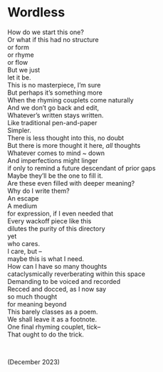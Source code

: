 # Wordless
<!-- #SQUARK live!
| dest = poetry/wordless
| style = poetry
| index = poetry
| shard = #INDEX / ramblinhs
| date = 2023 December
-->

How do we start this one?  
Or what if this had no structure  
or form  
or rhyme  
or flow  
But we just  
let it be.  
This is no masterpiece, I’m sure  
But perhaps it’s something more  
When the rhyming couplets come naturally  
And we don’t go back and edit,  
Whatever’s written stays written.  
Like traditional pen-and-paper  
Simpler.  
There is less thought into this, no doubt  
But there is more thought it here, *all* thoughts  
Whatever comes to mind ~ down  
And imperfections might linger  
if only to remind a future descendant of prior gaps  
Maybe they’ll be the one to fill it.  
Are these even filled with deeper meaning?  
Why do I write them?  
An escape  
A medium  
for expression, if I even needed that  
Every wackoff piece like this  
dilutes the purity of this directory  
yet  
who cares.  
I care, but –  
maybe this is what I need.  
How can I have so many thoughts  
cataclysmically reverberating within this space  
Demanding to be voiced and recorded  
Recced and docced, as I now say  
so much thought  
for meaning beyond  
This barely classes as a poem.  
We shall leave it as a footnote.  
One final rhyming couplet, tick–  
That ought to do the trick.  


<br>


(December 2023)

